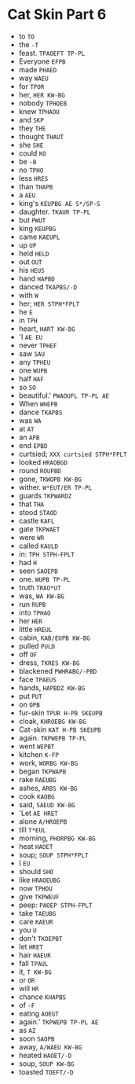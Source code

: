 # Cat Skin Part 6

* to `TO`
* the `-T`
* feast. `TPAOEFT TP-PL`
* Everyone `EFPB`
* made `PHAED`
* way `WAEU`
* for `TPOR`
* her, `HER KW-BG`
* nobody `TPHOEB`
* knew `TPHAOU`
* and `SKP`
* they `THE`
* thought `THAUT`
* she `SHE`
* could `KO`
* be `-B`
* no `TPHO`
* less `HRES`
* than `THAPB`
* a `AEU`
* king's `KEUPBG AE S*/SP-S`
* daughter. `TKAUR TP-PL`
* but `PWUT`
* king `KEUPBG`
* came `KAEUPL`
* up `UP`
* held `HELD`
* out `OUT`
* his `HEUS`
* hand `HAPBD`
* danced `TKAPBS/-D`
* with `W`
* her; `HER STPH*FPLT`
* he `E`
* in `TPH`
* heart, `HART KW-BG`
* 'I `AE EU`
* never `TPHEF`
* saw `SAU`
* any `TPHEU`
* one `WUPB`
* half `HAF`
* so `SO`
* beautiful.' `PWAOUFL TP-PL AE`
* When `WHEPB`
* dance `TKAPBS`
* was `WA`
* at `AT`
* an `APB`
* end `EPBD`
* curtsied; `XXX curtsied STPH*FPLT`
* looked `HRAOBGD`
* round `ROUPBD`
* gone, `TKWOPB KW-BG`
* wither. `W*EUT/ER TP-PL`
* guards `TKPWARDZ`
* that `THA`
* stood `STAOD`
* castle `KAFL`
* gate `TKPWAET`
* were `WR`
* called `KAULD`
* in: `TPH STPH-FPLT`
* had `H`
* seen `SAOEPB`
* one. `WUPB TP-PL`
* truth `TRAO*UT`
* was, `WA KW-BG`
* run `RUPB`
* into `TPHAO`
* her `HER`
* little `HREUL`
* cabin, `KAB/EUPB KW-BG`
* pulled `PULD`
* off `OF`
* dress, `TKRES KW-BG`
* blackened `PWHRABG/-PBD`
* face `TPAEUS`
* hands, `HAPBDZ KW-BG`
* put `PUT`
* on `OPB`
* fur-skin `TPUR H-PB SKEUPB`
* cloak, `KHROEBG KW-BG`
* Cat-skin `KAT H-PB SKEUPB`
* again. `TKPWEPB TP-PL`
* went `WEPBT`
* kitchen `K-FP`
* work, `WORBG KW-BG`
* began `TKPWAPB`
* rake `RAEUBG`
* ashes, `ARBS KW-BG`
* cook `KAOBG`
* said, `SAEUD KW-BG`
* 'Let `AE HRET`
* alone `A/HROEPB`
* till `T*EUL`
* morning, `PHORPBG KW-BG`
* heat `HAOET`
* soup; `SOUP STPH*FPLT`
* I `EU`
* should `SHO`
* like `HRAOEUBG`
* now `TPHOU`
* give `TKPWEUF`
* peep: `PAOEP STPH-FPLT`
* take `TAEUBG`
* care `KAEUR`
* you `U`
* don't `TKOEPBT`
* let `HRET`
* hair `HAEUR`
* fall `TPAUL`
* it, `T KW-BG`
* or `OR`
* will `HR`
* chance `KHAPBS`
* of `-F`
* eating `AOEGT`
* again.' `TKPWEPB TP-PL AE`
* as `AZ`
* soon `SAOPB`
* away, `A/WAEU KW-BG`
* heated `HAOET/-D`
* soup, `SOUP KW-BG`
* toasted `TOEFT/-D`
